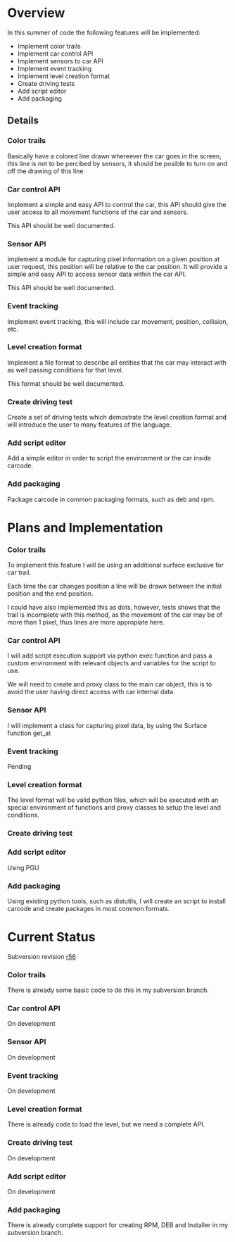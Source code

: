 # Overview #

In this summer of code the following features will be implemented:

  * Implement color trails
  * Implement car control API
  * Implement sensors to car API
  * Implement event tracking
  * Implement level creation format
  * Create driving tests
  * Add script editor
  * Add packaging

## Details ##

### Color trails ###

Basically have a colored line drawn whereever the car goes
in the screen, this line is not to be percibed by sensors,
it should be posible to turn on and off the drawing of
this line

### Car control API ###

Implement a simple and easy API to control the car, this
API should give the user access to all movement functions
of the car and sensors.

This API should be well documented.

### Sensor API ###

Implement a module for capturing pixel information on a given
position at user request, this position will be relative to
the car position. It will provide a simple and easy API
to access sensor data within the car API.

This API should be well documented.

### Event tracking ###

Implement event tracking, this will include car movement,
position, collision, etc.

### Level creation format ###

Implement a file format to describe all entities that
the car may interact with as well passing conditions
for that level.

This format should be well documented.

### Create driving test ###

Create a set of driving tests which demostrate the
level creation format and will introduce the user
to many features of the language.

### Add script editor ###

Add a simple editor in order to script the environment
or the car inside carcode.

### Add packaging ###

Package carcode in common packaging formats, such as
deb and rpm.


# Plans and Implementation #

### Color trails ###

To implement this feature I will be using an additional
surface exclusive for car trail.

Each time the car changes position a line will be drawn
between the initial position and the end position.

I could have also implemented this as dots, however,
tests shows that the trail is incomplete with this
method, as the movement of the car may be of more than
1 pixel, thus lines are more appropiate here.

### Car control API ###

I will add script execution support via python exec function
and pass a custom environment with relevant objects and
variables for the script to use.

We will need to create and proxy class to the main car
object, this is to avoid the user having direct access
with car internal data.

### Sensor API ###

I will implement a class for capturing pixel data, by
using the Surface function get\_at

### Event tracking ###

Pending

### Level creation format ###

The level format will be valid python files, which
will be executed with an special environment of
functions and proxy classes to setup the level
and conditions.

### Create driving test ###


### Add script editor ###

Using PGU

### Add packaging ###

Using existing python tools, such as distutils, I will
create an script to install carcode and
create packages in most common formats.


# Current Status #

Subversion revision [r56](https://code.google.com/p/carcode/source/detail?r=56)

### Color trails ###

There is already some basic code to do this in my subversion
branch.

### Car control API ###

On development

### Sensor API ###

On development

### Event tracking ###

On development

### Level creation format ###

There is already code to load the level, but we need
a complete API.

### Create driving test ###

On development

### Add script editor ###

On development

### Add packaging ###

There is already complete support for creating RPM, DEB
and Installer in my subversion branch.